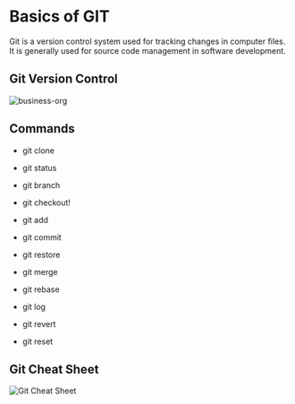 # Basics of GIT

Git is a version control system used for tracking changes in computer files. It is generally used for source code management in software development. 

## Git Version Control
![business-org](https://github.com/akashpanwar/gitbasic/assets/10152224/7dd420a4-c93d-481d-9ab0-74bfceb1f027)

## Commands
- git clone 
- git status
- git branch
- git checkout!

- git add
- git commit
- git restore
- git merge
- git rebase
- git log
- git revert
- git reset

## Git Cheat Sheet
![Git Cheat Sheet](https://github.com/akashpanwar/gitbasic/assets/10152224/db4fae95-7816-4d2e-b932-440e8d57665c)
